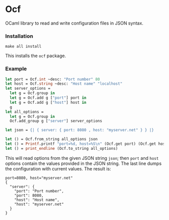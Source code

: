 Ocf
===

OCaml library to read and write configuration files in JSON syntax.


### Installation

````
make all install
````
This installs the `ocf` package.

### Example

````ocaml
let port = Ocf.int ~desc: "Port number" 80
let host = Ocf.string ~desc: "Host name" "localhost"
let server_options =
  let g = Ocf.group in
  let g = Ocf.add g ["port"] port in
  let g = Ocf.add g ["host"] host in
  g
let all_options =
  let g = Ocf.group in
  Ocf.add_group g ["server"] server_options

let json = {| { server: { port: 8080 , host: "myserver.net" } } |}

let () = Ocf.from_string all_options json
let () = Printf.printf "port=%d, host=%S\n" (Ocf.get port) (Ocf.get host)
let () = print_endline (Ocf.to_string all_options)
````
This will read options from the given JSON string `json`; then `port` and
`host` options contain the values provided in the JSON string.
The last line dumps the configuration with current values. The result is:
````
port=8080, host="myserver.net"
{
  "server": {
    "port": "Port number",
    "port": 8080,
    "host": "Host name",
    "host": "myserver.net"
  }
}
````
